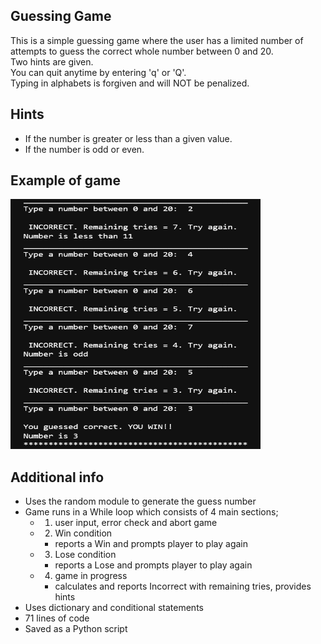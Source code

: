## Guessing Game
This is a simple guessing game where the user has a limited number of attempts to guess the correct whole number between 0 and 20. <br>
Two hints are given. <br>
You can quit anytime by entering 'q' or 'Q'.<br>
Typing in alphabets is forgiven and will NOT be penalized.


## Hints
- If the number is greater or less than a given value.
- If the number is odd or even.

## Example of game

<img src="Screenshot_2025-01-21_at_JupyterLab.png" height = "400" width="400"
     alt="Missing image..."/>
     
## Additional info
- Uses the random module to generate the guess number
- Game runs in a While loop which consists of 4 main sections;
    - 1. user input, error check and abort game
    - 2. Win condition
        - reports a Win and prompts player to play again
    - 3. Lose condition
        - reports a Lose and prompts player to play again
    - 4. game in progress
        - calculates and reports Incorrect with remaining tries, provides hints
- Uses dictionary and conditional statements
- 71 lines of code
- Saved as a Python script
